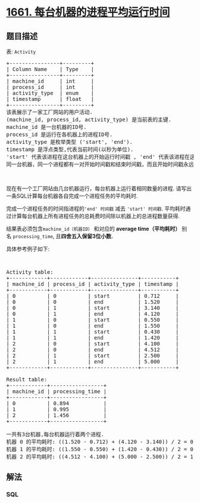 # [1661. 每台机器的进程平均运行时间](https://leetcode-cn.com/problems/average-time-of-process-per-machine)



## 题目描述

<!-- 这里写题目描述 -->

<p>表: <code>Activity</code></p>

<pre>+----------------+---------+
| Column Name    | Type    |
+----------------+---------+
| machine_id     | int     |
| process_id     | int     |
| activity_type  | enum    |
| timestamp      | float   |
+----------------+---------+
该表展示了一家工厂网站的用户活动.
(machine_id, process_id, activity_type) 是当前表的主键.
machine_id 是一台机器的ID号.
process_id 是运行在各机器上的进程ID号.
activity_type 是枚举类型 ('start', 'end').
timestamp 是浮点类型,代表当前时间(以秒为单位).
'start' 代表该进程在这台机器上的开始运行时间戳 , 'end' 代表该进程在这台机器上的终止运行时间戳.
同一台机器，同一个进程都有一对开始时间戳和结束时间戳，而且开始时间戳永远在结束时间戳前面.</pre>

<p> </p>

<p>现在有一个工厂网站由几台机器运行，每台机器上运行着相同数量的进程. 请写出一条SQL计算每台机器各自完成一个进程任务的平均耗时.</p>

<p>完成一个进程任务的时间指进程的<code>'end' 时间戳</code> 减去 <code>'start' 时间戳</code>. 平均耗时通过计算每台机器上所有进程任务的总耗费时间除以机器上的总进程数量获得.</p>

<p>结果表必须包含<code>machine_id（机器ID）</code> 和对应的 <strong>average time（平均耗时）</strong> 别名 <code>processing_time</code>, 且<strong>四舍五入保留3位小数.</strong></p>

<p>具体参考例子如下:</p>

<p> </p>

<pre>Activity table:
+------------+------------+---------------+-----------+
| machine_id | process_id | activity_type | timestamp |
+------------+------------+---------------+-----------+
| 0          | 0          | start         | 0.712     |
| 0          | 0          | end           | 1.520     |
| 0          | 1          | start         | 3.140     |
| 0          | 1          | end           | 4.120     |
| 1          | 0          | start         | 0.550     |
| 1          | 0          | end           | 1.550     |
| 1          | 1          | start         | 0.430     |
| 1          | 1          | end           | 1.420     |
| 2          | 0          | start         | 4.100     |
| 2          | 0          | end           | 4.512     |
| 2          | 1          | start         | 2.500     |
| 2          | 1          | end           | 5.000     |
+------------+------------+---------------+-----------+

Result table:
+------------+-----------------+
| machine_id | processing_time |
+------------+-----------------+
| 0          | 0.894           |
| 1          | 0.995           |
| 2          | 1.456           |
+------------+-----------------+

一共有3台机器,每台机器运行着两个进程.
机器 0 的平均耗时: ((1.520 - 0.712) + (4.120 - 3.140)) / 2 = 0.894
机器 1 的平均耗时: ((1.550 - 0.550) + (1.420 - 0.430)) / 2 = 0.995
机器 2 的平均耗时: ((4.512 - 4.100) + (5.000 - 2.500)) / 2 = 1.456
</pre>


## 解法

<!-- 这里可写通用的实现逻辑 -->

<!-- tabs:start -->

### **SQL**

<!-- 这里可写当前语言的特殊实现逻辑 -->

```sql

```

<!-- tabs:end -->
